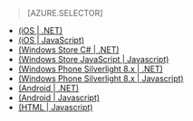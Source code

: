 > [AZURE.SELECTOR]
- [(iOS | .NET)](/zh-cn/documentation/articles/mobile-services-dotnet-backend-ios-call-custom-api/)
- [(iOS | JavaScript)](/zh-cn/documentation/articles/mobile-services-ios-call-custom-api/)
- [(Windows Store C# | .NET)](/zh-cn/documentation/articles/mobile-services-dotnet-backend-windows-store-dotnet-call-custom-api/)
- [(Windows Store JavaScript | Javascript)](/zh-cn/documentation/articles/mobile-services-windows-store-javascript-call-custom-api/)
- [(Windows Phone Silverlight 8.x | .NET)](/zh-cn/documentation/articles/mobile-services-dotnet-backend-windows-phone-call-custom-api/)
- [(Windows Phone Silverlight 8.x | Javascript)](/zh-cn/documentation/articles/mobile-services-windows-phone-call-custom-api/)
- [(Android | .NET)](/zh-cn/documentation/articles/mobile-services-dotnet-backend-android-call-custom-api/)
- [(Android | Javascript)](/zh-cn/documentation/articles/mobile-services-android-call-custom-api/)
- [(HTML | Javascript)](/zh-cn/documentation/articles/mobile-services-html-call-custom-api/)

<!---HONumber=82-->